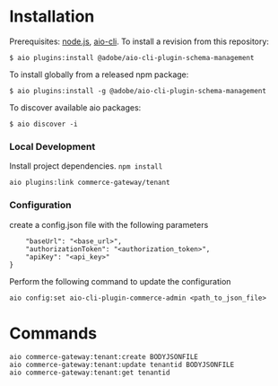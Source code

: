 # Installation
Prerequisites: [node.js](https://nodejs.org/en/), [aio-cli](https://github.com/adobe/aio-cli).
To install a revision from this repository:

```
$ aio plugins:install @adobe/aio-cli-plugin-schema-management
```

To install globally from a released npm package:

```
$ aio plugins:install -g @adobe/aio-cli-plugin-schema-management
```

To discover available aio packages:

```
$ aio discover -i
```
### Local Development

Install project dependencies. ```npm install```
```
aio plugins:link commerce-gateway/tenant
```
### Configuration

create a config.json file with the following parameters
```{
    "baseUrl": "<base_url>",
    "authorizationToken": "<authorization_token>",
    "apiKey": "<api_key>"
}
```
Perform the following command to update the configuration
```
aio config:set aio-cli-plugin-commerce-admin <path_to_json_file>
```

# Commands
```
aio commerce-gateway:tenant:create BODYJSONFILE
aio commerce-gateway:tenant:update tenantid BODYJSONFILE
aio commerce-gateway:tenant:get tenantid
```
